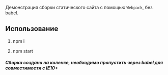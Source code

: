 Демонстрация сборки статического сайта с помощью `Webpack`, без babel.

## Использование

1. npm i

2. npm start

##### Сборка создана на коленке, необходимо пропустить через babel для совместимости с IE10+
